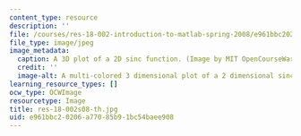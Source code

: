 ```yaml
---
content_type: resource
description: ''
file: /courses/res-18-002-introduction-to-matlab-spring-2008/e961bbc20206a77085b91bc54baee908_res-18-002s08-th.jpg
file_type: image/jpeg
image_metadata:
  caption: A 3D plot of a 2D sinc function. (Image by MIT OpenCourseWare.)
  credit: ''
  image-alt: A multi-colored 3 dimensional plot of a 2 dimensional sinc function.
learning_resource_types: []
ocw_type: OCWImage
resourcetype: Image
title: res-18-002s08-th.jpg
uid: e961bbc2-0206-a770-85b9-1bc54baee908
---
```

